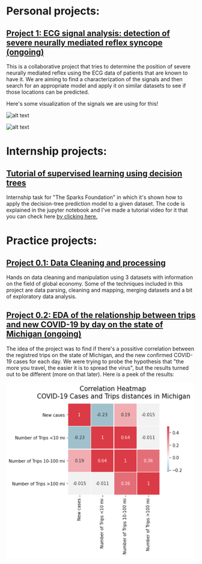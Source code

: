 # Personal projects:

## [Project 1: ECG signal analysis: detection of severe neurally mediated reflex syncope (ongoing)](https://github.com/Viottihugo/Detection-of-severe-neurally-mediated-reflex-syncope)

This is a collaborative project that tries to determine the position of severe neurally mediated reflex using the ECG data of patients that are known to have it.
We are aiming to find a characterization of the signals and then search for an appropriate model and apply it on similar datasets to see if those locations can be predicted.

Here's some visualization of the signals we are using for this!

![alt text](https://raw.githubusercontent.com/Viottihugo/ECG_Analysis--Detection_of_severe_neurally-mediated-reflex-syncope/main/Images/Figure_2020-10-20_133742.png "Separate signals")

![alt text](https://raw.githubusercontent.com/Viottihugo/ECG_Analysis--Detection_of_severe_neurally-mediated-reflex-syncope/main/Images/Figure_2020-10-20_133808.png "Signals in the same axis")

# Internship projects:

## [Tutorial of supervised learning using decision trees](https://github.com/Viottihugo/Decision-Tree-Classifier)

Internship task for "The Sparks Foundation" in which it's shown how to apply the decision-tree prediction model to a given dataset. The code is explained in the jupyter notebook and I've made a tutorial video for it that you can check here [by clicking here.](https://youtu.be/D6SowLo6lTY)


# Practice projects:

## [Project 0.1: Data Cleaning and processing](https://github.com/Viottihugo/Practice-Project--Preparing-data)

Hands on data cleaning and manipulation using 3 datasets with information on the field of global economy. Some of the techniques included in this project are data parsing, cleaning and mapping, merging datasets and a bit of exploratory data analysis.

## [Project 0.2: EDA of the relationship between trips and new COVID-19 by day on the state of Michigan (ongoing)](https://github.com/Viottihugo/Covid-cases-and-transportantion-in-Michigan)

The idea of the project was to find if there's a possitive correlation between the registred trips on the state of Michigan, and the new confirmed COVID-19 cases for each day. We were trying to probe the hypothesis that "the more you travel, the easier it is to spread the virus", but the results turned out to be different (more on that later). Here is a peek of the results:

![alt text](https://raw.githubusercontent.com/Viottihugo/Covid-cases-and-transportantion-in-Michigan/main/cases_trips_corr_heatmap.png "Correlation Heatmap")
